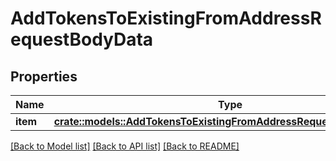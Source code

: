 # AddTokensToExistingFromAddressRequestBodyData

## Properties

Name | Type | Description | Notes
------------ | ------------- | ------------- | -------------
**item** | [**crate::models::AddTokensToExistingFromAddressRequestBodyDataItem**](AddTokensToExistingFromAddressRequestBody_data_item.md) |  | 

[[Back to Model list]](../README.md#documentation-for-models) [[Back to API list]](../README.md#documentation-for-api-endpoints) [[Back to README]](../README.md)


